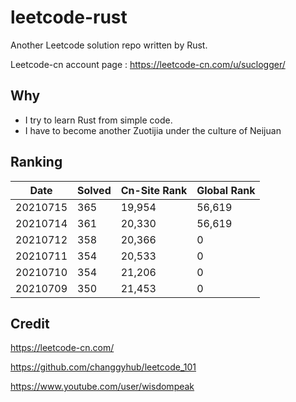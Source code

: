 # leetcode-rust

Another Leetcode solution repo written by Rust.

Leetcode-cn account page :  https://leetcode-cn.com/u/suclogger/



## Why

* I try to learn Rust from simple code.
* I have to become another Zuotijia under the culture of Neijuan


## Ranking

|Date|Solved|Cn-Site Rank|Global Rank|
|----|----|----|----|
|20210715|365|19,954|56,619|
|20210714|361|20,330|56,619|
|20210712|358|20,366|0|
|20210711|354|20,533|0|
|20210710|354|21,206|0|
|20210709|350|21,453|0|


## Credit

https://leetcode-cn.com/

https://github.com/changgyhub/leetcode_101

https://www.youtube.com/user/wisdompeak